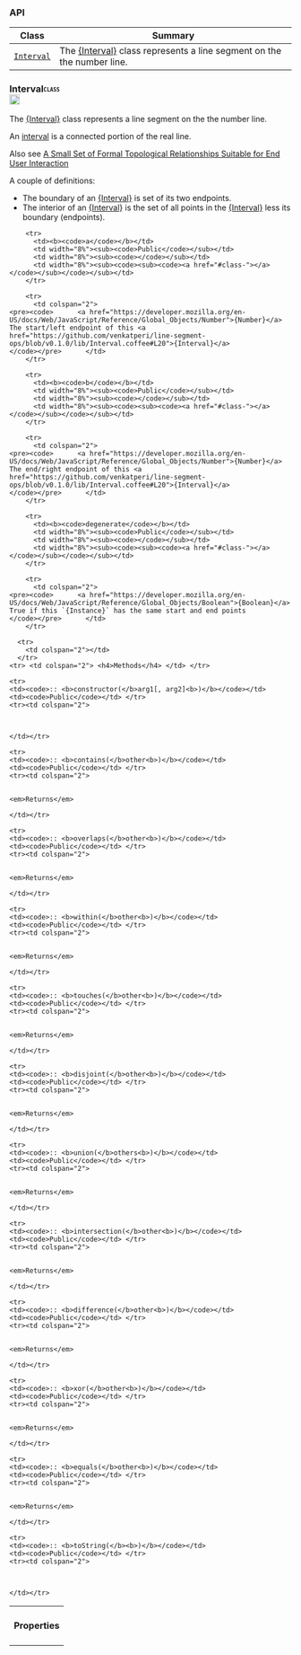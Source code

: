 ### <a name='classes'>API</a>

Class |  Summary
------| ------------
  <code>[Interval](#class-Interval)</code> | The <a href="https://github.com/venkatperi/line-segment-ops/blob/v0.1.0/lib/Interval.coffee#L20">{Interval}</a> class represents a line segment on the   the number line.

  ### <a name="class-Interval">Interval</a><b><sub><sup><code>CLASS </code></sup></sub></b><a href="#classes"><img src="https://rawgit.com/venkatperi/atomdoc-md/master/assets/octicons/arrow-up.svg" alt="Back to Class List" height= "18px"></a>
  
  <p>  The <a href="https://github.com/venkatperi/line-segment-ops/blob/v0.1.0/lib/Interval.coffee#L20">{Interval}</a> class represents a line segment on the
    the number line.</p>
  <p>An <a href="http://mathworld.wolfram.com/Interval.html">interval</a>
  is a connected portion of the real line.</p>
  <p>Also see <a href="http://www.gdmc.nl/oosterom/atti.pdf">A Small Set of Formal Topological Relationships Suitable
    for End User Interaction</a></p>
  <p>A couple of definitions:</p>
  <ul>
  <li>The boundary of an <a href="https://github.com/venkatperi/line-segment-ops/blob/v0.1.0/lib/Interval.coffee#L20">{Interval}</a> is set of its two endpoints.</li>
  <li>The interior of an <a href="https://github.com/venkatperi/line-segment-ops/blob/v0.1.0/lib/Interval.coffee#L20">{Interval}</a> is the set of all points
  in the <a href="https://github.com/venkatperi/line-segment-ops/blob/v0.1.0/lib/Interval.coffee#L20">{Interval}</a> less its boundary (endpoints).</li>
  </ul>
  
  <table width="100%">
      <tr>
        <td colspan="2"><h4>Properties</h4></td>
      </tr>
    
        <tr>
          <td><b><code>a</code></b></td>
          <td width="8%"><sub><code>Public</code></sub></td>
          <td width="8%"><sub><code></code></sub></td>
          <td width="8%"><sub><code><sub><code><a href="#class-"></a></code></sub></code></sub></td>
        </tr>
    
        <tr>
          <td colspan="2">
    <pre><code>      <a href="https://developer.mozilla.org/en-US/docs/Web/JavaScript/Reference/Global_Objects/Number">{Number}</a> The start/left endpoint of this <a href="https://github.com/venkatperi/line-segment-ops/blob/v0.1.0/lib/Interval.coffee#L20">{Interval}</a> 
    </code></pre>      </td>
        </tr>
    
        <tr>
          <td><b><code>b</code></b></td>
          <td width="8%"><sub><code>Public</code></sub></td>
          <td width="8%"><sub><code></code></sub></td>
          <td width="8%"><sub><code><sub><code><a href="#class-"></a></code></sub></code></sub></td>
        </tr>
    
        <tr>
          <td colspan="2">
    <pre><code>      <a href="https://developer.mozilla.org/en-US/docs/Web/JavaScript/Reference/Global_Objects/Number">{Number}</a> The end/right endpoint of this <a href="https://github.com/venkatperi/line-segment-ops/blob/v0.1.0/lib/Interval.coffee#L20">{Interval}</a> 
    </code></pre>      </td>
        </tr>
    
        <tr>
          <td><b><code>degenerate</code></b></td>
          <td width="8%"><sub><code>Public</code></sub></td>
          <td width="8%"><sub><code></code></sub></td>
          <td width="8%"><sub><code><sub><code><a href="#class-"></a></code></sub></code></sub></td>
        </tr>
    
        <tr>
          <td colspan="2">
    <pre><code>      <a href="https://developer.mozilla.org/en-US/docs/Web/JavaScript/Reference/Global_Objects/Boolean">{Boolean}</a> True if this `{Instance}` has the same start and end points 
    </code></pre>      </td>
        </tr>
    
      <tr>
        <td colspan="2"></td>
      </tr>
    <tr> <td colspan="2"> <h4>Methods</h4> </td> </tr>
    
    <tr>
    <td><code>:: <b>constructor(</b>arg1[, arg2]<b>)</b></code></td>
    <td><code>Public</code></td> </tr>
    <tr><td colspan="2">
    
    
    
    </td></tr>
    
    <tr>
    <td><code>:: <b>contains(</b>other<b>)</b></code></td>
    <td><code>Public</code></td> </tr>
    <tr><td colspan="2">
    
    
    <em>Returns</em>
    
    </td></tr>
    
    <tr>
    <td><code>:: <b>overlaps(</b>other<b>)</b></code></td>
    <td><code>Public</code></td> </tr>
    <tr><td colspan="2">
    
    
    <em>Returns</em>
    
    </td></tr>
    
    <tr>
    <td><code>:: <b>within(</b>other<b>)</b></code></td>
    <td><code>Public</code></td> </tr>
    <tr><td colspan="2">
    
    
    <em>Returns</em>
    
    </td></tr>
    
    <tr>
    <td><code>:: <b>touches(</b>other<b>)</b></code></td>
    <td><code>Public</code></td> </tr>
    <tr><td colspan="2">
    
    
    <em>Returns</em>
    
    </td></tr>
    
    <tr>
    <td><code>:: <b>disjoint(</b>other<b>)</b></code></td>
    <td><code>Public</code></td> </tr>
    <tr><td colspan="2">
    
    
    <em>Returns</em>
    
    </td></tr>
    
    <tr>
    <td><code>:: <b>union(</b>others<b>)</b></code></td>
    <td><code>Public</code></td> </tr>
    <tr><td colspan="2">
    
    
    <em>Returns</em>
    
    </td></tr>
    
    <tr>
    <td><code>:: <b>intersection(</b>other<b>)</b></code></td>
    <td><code>Public</code></td> </tr>
    <tr><td colspan="2">
    
    
    <em>Returns</em>
    
    </td></tr>
    
    <tr>
    <td><code>:: <b>difference(</b>other<b>)</b></code></td>
    <td><code>Public</code></td> </tr>
    <tr><td colspan="2">
    
    
    <em>Returns</em>
    
    </td></tr>
    
    <tr>
    <td><code>:: <b>xor(</b>other<b>)</b></code></td>
    <td><code>Public</code></td> </tr>
    <tr><td colspan="2">
    
    
    <em>Returns</em>
    
    </td></tr>
    
    <tr>
    <td><code>:: <b>equals(</b>other<b>)</b></code></td>
    <td><code>Public</code></td> </tr>
    <tr><td colspan="2">
    
    
    <em>Returns</em>
    
    </td></tr>
    
    <tr>
    <td><code>:: <b>toString(</b><b>)</b></code></td>
    <td><code>Public</code></td> </tr>
    <tr><td colspan="2">
    
    
    
    </td></tr>
    
  </table>
  
  


